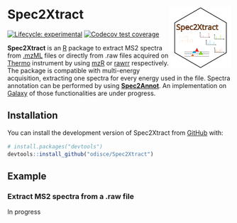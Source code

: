 
# Spec2Xtract <img src="man/figures/logo.svg" align="right" height="139" alt="" />

<!-- badges: start -->
[![Lifecycle: experimental](https://img.shields.io/badge/lifecycle-experimental-orange.svg)](https://lifecycle.r-lib.org/articles/stages.html#experimental)
[![Codecov test coverage](https://codecov.io/gh/odisce/Spec2Xtract/branch/main/graph/badge.svg)](https://app.codecov.io/gh/odisce/Spec2Xtract?branch=main)
<!-- badges: end -->

**Spec2Xtract** is an [R](https://www.r-project.org/) package to extract MS2 spectra from 
[.mzML](https://en.wikipedia.org/wiki/Mass_spectrometry_data_format#mzML) files or directly from .raw files 
acquired on [Thermo](https://www.thermofisher.com) instrument by using [mzR](https://github.com/sneumann/mzR/) 
or [rawrr](https://github.com/fgcz/rawrr) respectively. The package is compatible with multi-energy acquisition, 
extracting one spectra for every energy used in the file. Spectra annotation can be performed by using 
[**Spec2Annot**](https://github.com/odisce/Spec2Annot). An implementation on 
[Galaxy](https://workflow4metabolomics.usegalaxy.fr/) of those functionalities are under progress.

## Installation

You can install the development version of Spec2Xtract from [GitHub](https://github.com/) with:

``` r
# install.packages("devtools")
devtools::install_github("odisce/Spec2Xtract")
```

## Example

### Extract MS2 spectra from a .raw file

In progress

